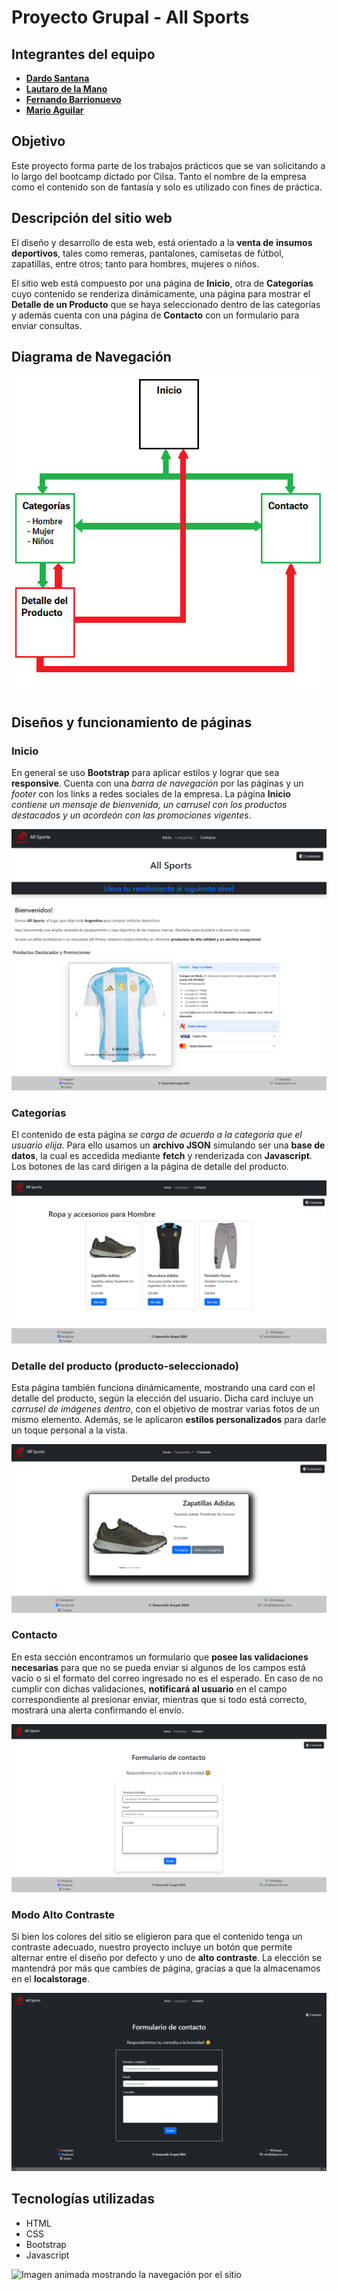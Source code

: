 # Proyecto Grupal - All Sports

## Integrantes del equipo

- **[Dardo Santana](https://github.com/dardosantana)**
- **[Lautaro de la Mano](https://github.com/Lautidelamano)**
- **[Fernando Barrionuevo](https://github.com/Rasta07)**
- **[Mario Aguilar](https://github.com/mario-r-aguilar)**

## Objetivo

Este proyecto forma parte de los trabajos prácticos que se van solicitando
a lo largo del bootcamp dictado por Cilsa. Tanto el nombre de la empresa
como el contenido son de fantasía y solo es utilizado con fines de práctica.

## Descripción del sitio web

El diseño y desarrollo de esta web, está orientado a la **venta de**
**insumos deportivos**, tales como remeras, pantalones, camisetas de
fútbol, zapatillas, entre otros; tanto para hombres, mujeres o niños.

El sitio web está compuesto por una página de **Inicio**, otra de
**Categorías** cuyo contenido se renderiza dinámicamente, una página
para mostrar el **Detalle de un Producto** que se haya seleccionado
dentro de las categorías y además cuenta con una página de **Contacto**
con un formulario para enviar consultas.

## Diagrama de Navegación

![Diagrama de navegación](./img/resources-readme/00-navegacion.png)

## Diseños y funcionamiento de páginas

### Inicio

En general se uso **Bootstrap** para aplicar estilos y lograr que sea **responsive**.
Cuenta con una _barra de navegación_ por las páginas y un _footer_ con los links a
redes sociales de la empresa.
La página **Inicio** _contiene un mensaje de bienvenida, un carrusel con los productos_
_destacados y un acordeón con las promociones vigentes_.

![Captura de la parte superior de la página de Inicio](./img/resources-readme/01-inicio-top.png)
![Captura de la parte inferior de la página de Inicio](./img/resources-readme/02-inicio-bottom.png)

### Categorías

El contenido de esta página _se carga de acuerdo a la categoría que el usuario elija_.
Para ello usamos un **archivo JSON** simulando ser una **base de datos**, la cual
es accedida mediante **fetch** y renderizada con **Javascript**.
Los botones de las card dirigen a la página de detalle del producto.

![Captura de la página Categorías](./img/resources-readme/03-categorias.png)

### Detalle del producto (producto-seleccionado)

Esta página también funciona dinámicamente, mostrando una card con el detalle
del producto, según la elección del usuario. Dicha card incluye un _carrusel_
_de imágenes dentro_, con el objetivo de mostrar varias fotos de un mismo elemento.
Además, se le aplicaron **estilos personalizados** para darle un toque personal a la
vista.

![Captura de la página de Detalle del Producto](./img/resources-readme/04-detalle-del-producto.png)

### Contacto

En esta sección encontramos un formulario que **posee las validaciones necesarias** para que no se pueda
enviar si algunos de los campos está vacío o si el formato del correo ingresado no es el esperado.
En caso de no cumplir con dichas validaciones, **notificará al usuario** en el campo correspondiente al presionar
enviar, mientras que si todo está correcto, mostrará una alerta confirmando el envío.

![Captura de la página de Contacto](./img/resources-readme/05-contacto.png)

### Modo Alto Contraste

Si bien los colores del sitio se eligieron para que el contenido tenga un
contraste adecuado, nuestro proyecto incluye un botón que permite alternar
entre el diseño por defecto y uno de **alto contraste**.
La elección se mantendrá por más que cambies de página, gracias a que la
almacenamos en el **localstorage**.

![Captura de la página de Contacto con Alto Contraste seleccionado](./img/resources-readme/06-captura-alto-contraste.png)

## Tecnologías utilizadas

- HTML
- CSS
- Bootstrap
- Javascript

![Imagen animada mostrando la navegación por el sitio](./img/resources-readme/07-navegacion-sitio.gif)
